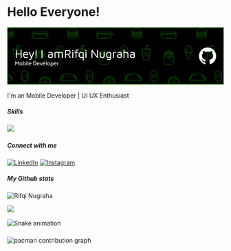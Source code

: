 # Hello Everyone! 

![Rifqi Nugraha](github-header-image%20(6).png)

I'm an Mobile Developer | UI UX Enthusiast



##### Skills

<p >
  <a href="https://skillicons.dev">
    <img src="https://skillicons.dev/icons?i=kotlin,flutter,dart,python,figma,xd" />
  </a>
</p>

##### Connect with me
[![LinkedIn](https://img.shields.io/badge/LinkedIn-0077B5?style=for-the-badge&logo=linkedin&logoColor=white)](https://www.linkedin.com/in/rifqi-nugraha-a2885b221/) [![Instagram](https://img.shields.io/badge/Instagram-E4405F?style=for-the-badge&logo=instagram&logoColor=white)](https://instagram.com/zenithhh0)


##### My Github stats
![Rifqi Nugraha](https://github-readme-stats.vercel.app/api?username=rifqinugrahaaa&show_icons=true&theme=algolia)

<p >
<a href="https://github.com/rifqinugrahaaa">
  
  <img height="180em" src="https://github-readme-stats-eight-theta.vercel.app/api/top-langs/?username=rifqinugrahaaa&layout=compact&langs_count=8&theme=algolia"/>
</a>
</p>



<img src="https://raw.githubusercontent.com/https://github.com/rifqinugrahaaa/https://github.com/rifqinugrahaaa/output/snake.svg" alt="Snake animation" />

###

<picture>
  <source media="(prefers-color-scheme: dark)" srcset="https://raw.githubusercontent.com/https://github.com/rifqinugrahaaa/https://github.com/rifqinugrahaaa/output/pacman-contribution-graph-dark.svg">
  <source media="(prefers-color-scheme: light)" srcset="https://raw.githubusercontent.com/https://github.com/rifqinugrahaaa/https://github.com/rifqinugrahaaa/output/pacman-contribution-graph.svg">
  <img alt="pacman contribution graph" src="https://raw.githubusercontent.com/https://github.com/rifqinugrahaaa/https://github.com/rifqinugrahaaa/output/pacman-contribution-graph.svg">
</picture>

###

